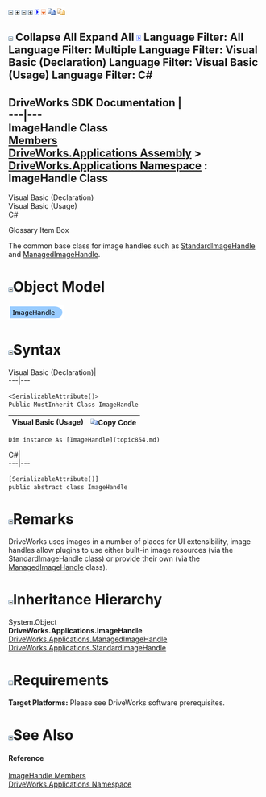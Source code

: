 ![](dotnetimages/collapse.gif) ![](dotnetimages/expand.gif) ![](dotnetimages/collapse.gif) ![](dotnetimages/expand.gif) ![](dotnetimages/drpdown.gif) ![](dotnetimages/drpdown_orange.gif) ![](dotnetimages/copycode.gif) ![](dotnetimages/copycodeHighlight.gif)

![](dotnetimages/collapse.gif) Collapse All Expand All ![](dotnetimages/drpdown.gif) Language Filter: All  Language Filter: Multiple  Language Filter: Visual Basic (Declaration) Language Filter: Visual Basic (Usage) Language Filter: C#  
---  
DriveWorks SDK Documentation  |   
---|---  
ImageHandle Class   
[Members](topic855.md)   
[DriveWorks.Applications Assembly](topic13.md) > [DriveWorks.Applications Namespace](topic16.md) : ImageHandle Class  
---  
  
Visual Basic (Declaration)    
Visual Basic (Usage)    
C# 

Glossary Item Box

The common base class for image handles such as [StandardImageHandle](topic1051.md) and [ManagedImageHandle](topic867.md). 

# ![](dotnetimages/collapse.gif)Object Model

![](dotnetdiagramimages/image20.png)

# ![](dotnetimages/collapse.gif)Syntax

Visual Basic (Declaration)|   
---|---  
      
    
    <SerializableAttribute()>
    Public MustInherit Class ImageHandle   
  
Visual Basic (Usage)| ![](dotnetimages/copycode.gif)Copy Code  
---|---  
      
    
    Dim instance As [ImageHandle](topic854.md)  
  
C#|   
---|---  
      
    
    [SerializableAttribute()]
    public abstract class ImageHandle   
  
# ![](dotnetimages/collapse.gif)Remarks

DriveWorks uses images in a number of places for UI extensibility, image handles allow plugins to use either built-in image resources (via the [StandardImageHandle](topic1051.md) class) or provide their own (via the [ManagedImageHandle](topic867.md) class).

# ![](dotnetimages/collapse.gif)Inheritance Hierarchy

System.Object  
**DriveWorks.Applications.ImageHandle**  
[DriveWorks.Applications.ManagedImageHandle](topic867.md)  
[DriveWorks.Applications.StandardImageHandle](topic1051.md)  


# ![](dotnetimages/collapse.gif)Requirements

**Target Platforms:** Please see DriveWorks software prerequisites.

# ![](dotnetimages/collapse.gif)See Also

#### Reference

[ImageHandle Members](topic855.md)   
[DriveWorks.Applications Namespace](topic16.md)



